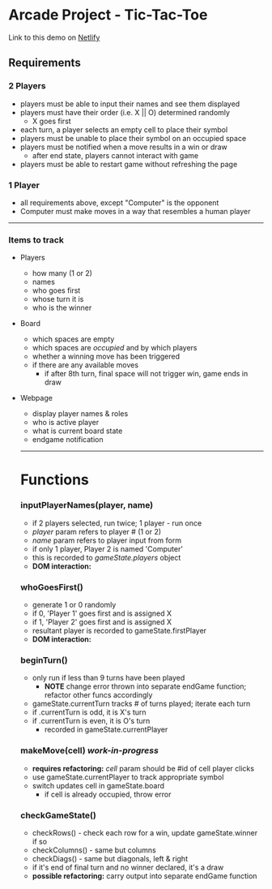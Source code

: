 # Arcade Project - Tic-Tac-Toe

Link to this demo on [Netlify](https://romantic-jackson-c3deca.netlify.app/)
## Requirements
### 2 Players
- players must be able to input their names and see them displayed
- players must have their order (i.e. X || O) determined randomly
    - X goes first
- each turn, a player selects an empty cell to place their symbol
- players must be unable to place their symbol on an occupied space
- players must be notified when a move results in a win or draw
    - after end state, players cannot interact with game
- players must be able to restart game without refreshing the page

### 1 Player

- all requirements above, except "Computer" is the opponent
- Computer must make moves in a way that resembles a human player

----
### Items to track
- Players
    - how many (1 or 2)
    - names
    - who goes first
    - whose turn it is
    - who is the winner
- Board
    - which spaces are empty
    - which spaces are *occupied* and by which players
    - whether a winning move has been triggered
    - if there are any available moves
        - if after 8th turn, final space will not trigger win, game ends in draw
- Webpage
    - display player names & roles
    - who is active player
    - what is current board state
    - endgame notification

    ----
    # Functions

    ### inputPlayerNames(player, name)
    - if 2 players selected, run twice; 1 player - run once
    - *player* param refers to player # (1 or 2)
    - *name* param refers to player input from form
    - if only 1 player, Player 2 is named 'Computer'
    - this is recorded to *gameState.players* object
    - **DOM interaction:**

    ### whoGoesFirst()
    - generate 1 or 0 randomly
    - if 0, 'Player 1' goes first and is assigned X
    - if 1, 'Player 2' goes first and is assigned X
    - resultant player is recorded to gameState.firstPlayer
    - **DOM interaction:**

    ### beginTurn()
    - only run if less than 9 turns have been played
        - **NOTE** change error thrown into separate endGame function; refactor other funcs accordingly
    - gameState.currentTurn tracks # of turns played; iterate each turn
    - if .currentTurn is odd, it is X's turn
    - if .currentTurn is even, it is O's turn
        - recorded in gameState.currentPlayer

    ### makeMove(cell) *work-in-progress*
    - **requires refactoring:** *cell* param should be #id of cell player clicks
    - use gameState.currentPlayer to track appropriate symbol
    - switch updates cell in gameState.board
        - if cell is already occupied, throw error
    
    ### checkGameState()
    - checkRows() - check each row for a win, update gameState.winner if so
    - checkColumns() - same but columns
    - checkDiags() - same but diagonals, left & right
    - if it's end of final turn and no winner declared, it's a draw
    - **possible refactoring:** carry output into separate endGame function